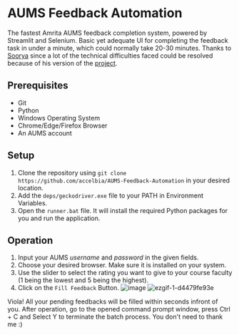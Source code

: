 # AUMS Feedback Automation
The fastest Amrita AUMS feedback completion system, powered by Streamlit and Selenium. Basic yet adequate UI for completing the feedback task in under a minute, which could normally take 20-30 minutes. Thanks to [Soorya](https://github.com/SooryaSRajan) since a lot of the technical difficulties faced could be resolved because of his version of the [project](https://github.com/SooryaSRajan/AUMS-Feedback-Form-Selenium).

## Prerequisites
- Git
- Python
- Windows Operating System
- Chrome/Edge/Firefox Browser
- An AUMS account

## Setup
1. Clone the repository using `git clone https://github.com/accelbia/AUMS-Feedback-Automation` in your desired location.
2. Add the `deps/geckodriver.exe` file to your PATH in Environment Variables.
3. Open the `runner.bat` file. It will install the required Python packages for you and run the application.

## Operation
1. Input your AUMS *username* and *password* in the given fields.
2. Choose your desired browser. Make sure it is installed on your system.
3. Use the slider to select the rating you want to give to your course faculty (1 being the lowest and 5 being the highest). 
4. Click on the `Fill Feedback` Button.
![image](https://user-images.githubusercontent.com/67522615/209867426-e0ae8066-e912-43b4-8c78-70666543380b.png)
![ezgif-1-d4479fe93e](https://user-images.githubusercontent.com/67522615/209868977-f570c92b-500f-4a6e-a392-7bbec6500c40.gif)

Viola! All your pending feedbacks will be filled within seconds infront of you. After operation, go to the opened command prompt window, press Ctrl + C and Select Y to terminate the batch process. You don't need to thank me :)
